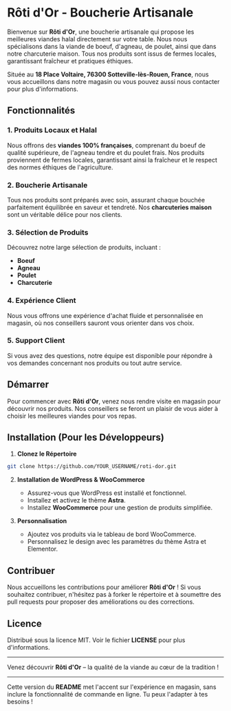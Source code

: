 
# Rôti d'Or - Boucherie Artisanale

Bienvenue sur **Rôti d'Or**, une boucherie artisanale qui propose les meilleures viandes halal directement sur votre table. Nous nous spécialisons dans la viande de boeuf, d'agneau, de poulet, ainsi que dans notre charcuterie maison. Tous nos produits sont issus de fermes locales, garantissant fraîcheur et pratiques éthiques.

Située au **18 Place Voltaire, 76300 Sotteville-lès-Rouen, France**, nous vous accueillons dans notre magasin ou vous pouvez aussi nous contacter pour plus d'informations.

## Fonctionnalités

### 1. **Produits Locaux et Halal**
Nous offrons des **viandes 100% françaises**, comprenant du boeuf de qualité supérieure, de l'agneau tendre et du poulet frais. Nos produits proviennent de fermes locales, garantissant ainsi la fraîcheur et le respect des normes éthiques de l'agriculture.

### 2. **Boucherie Artisanale**
Tous nos produits sont préparés avec soin, assurant chaque bouchée parfaitement équilibrée en saveur et tendreté. Nos **charcuteries maison** sont un véritable délice pour nos clients.

### 3. **Sélection de Produits**
Découvrez notre large sélection de produits, incluant :
- **Boeuf**
- **Agneau**
- **Poulet**
- **Charcuterie**

### 4. **Expérience Client**
Nous vous offrons une expérience d'achat fluide et personnalisée en magasin, où nos conseillers sauront vous orienter dans vos choix. 

### 5. **Support Client**
Si vous avez des questions, notre équipe est disponible pour répondre à vos demandes concernant nos produits ou tout autre service.

## Démarrer

Pour commencer avec **Rôti d'Or**, venez nous rendre visite en magasin pour découvrir nos produits. Nos conseillers se feront un plaisir de vous aider à choisir les meilleures viandes pour vos repas.

## Installation (Pour les Développeurs)

1. **Clonez le Répertoire**

```bash
git clone https://github.com/YOUR_USERNAME/roti-dor.git
```

2. **Installation de WordPress & WooCommerce**
   - Assurez-vous que WordPress est installé et fonctionnel.
   - Installez et activez le thème **Astra**.
   - Installez **WooCommerce** pour une gestion de produits simplifiée.

3. **Personnalisation**
   - Ajoutez vos produits via le tableau de bord WooCommerce.
   - Personnalisez le design avec les paramètres du thème Astra et Elementor.

## Contribuer

Nous accueillons les contributions pour améliorer **Rôti d'Or** ! Si vous souhaitez contribuer, n'hésitez pas à forker le répertoire et à soumettre des pull requests pour proposer des améliorations ou des corrections.

## Licence

Distribué sous la licence MIT. Voir le fichier **LICENSE** pour plus d'informations.

---

Venez découvrir **Rôti d'Or** – la qualité de la viande au cœur de la tradition !

---

Cette version du **README** met l'accent sur l'expérience en magasin, sans inclure la fonctionnalité de commande en ligne. Tu peux l'adapter à tes besoins !
